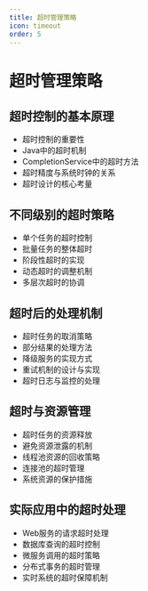 ```yaml
---
title: 超时管理策略
icon: timeout
order: 5
---
```


# 超时管理策略

## 超时控制的基本原理

- 超时控制的重要性
- Java中的超时机制
- CompletionService中的超时方法
- 超时精度与系统时钟的关系
- 超时设计的核心考量

## 不同级别的超时策略

- 单个任务的超时控制
- 批量任务的整体超时
- 阶段性超时的实现
- 动态超时的调整机制
- 多层次超时的协调

## 超时后的处理机制

- 超时任务的取消策略
- 部分结果的处理方法
- 降级服务的实现方式
- 重试机制的设计与实现
- 超时日志与监控的处理

## 超时与资源管理

- 超时任务的资源释放
- 避免资源泄露的机制
- 线程池资源的回收策略
- 连接池的超时管理
- 系统资源的保护措施

## 实际应用中的超时处理

- Web服务的请求超时处理
- 数据库查询的超时控制
- 微服务调用的超时策略
- 分布式事务的超时管理
- 实时系统的超时保障机制
